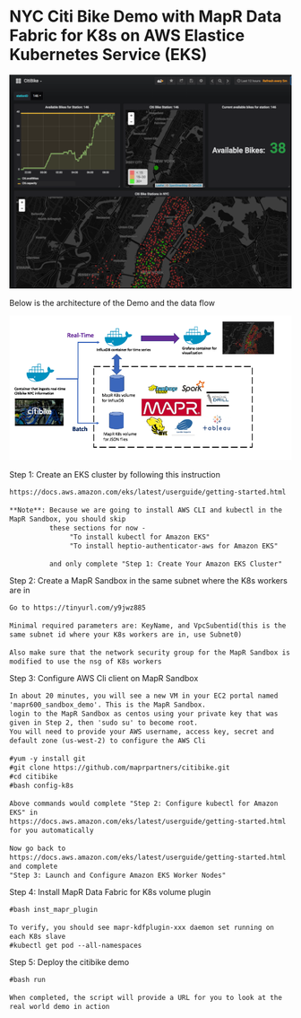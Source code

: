 # NYC Citi Bike Demo with MapR Data Fabric for K8s on AWS Elastice Kubernetes Service (EKS)

![Alt text](https://github.com/maprpartners/citibike/blob/master/citibike-grafana.png?raw=true "NYC CitiBike")

Below is the architecture of the Demo and the data flow

![Alt text](https://github.com/maprpartners/citibike/blob/master/demoarch.png "NYC CitiBike Demo Arch")

Step 1: Create an EKS cluster by following this instruction

    https://docs.aws.amazon.com/eks/latest/userguide/getting-started.html
    
    **Note**: Because we are going to install AWS CLI and kubectl in the MapR Sandbox, you should skip
              these sections for now - 
                   "To install kubectl for Amazon EKS"
                   "To install heptio-authenticator-aws for Amazon EKS"
                   
              and only complete "Step 1: Create Your Amazon EKS Cluster"
                   
Step 2: Create a MapR Sandbox in the same subnet where the K8s workers are in

    Go to https://tinyurl.com/y9jwz885
    
    Minimal required parameters are: KeyName, and VpcSubentid(this is the same subnet id where your K8s workers are in, use Subnet0)
    
    Also make sure that the network security group for the MapR Sandbox is modified to use the nsg of K8s workers
    
Step 3: Configure AWS Cli client on MapR Sandbox

    In about 20 minutes, you will see a new VM in your EC2 portal named 'mapr600_sandbox_demo'. This is the MapR Sandbox.
    login to the MapR Sandbox as centos using your private key that was given in Step 2, then 'sudo su' to become root. 
    You will need to provide your AWS username, access key, secret and default zone (us-west-2) to configure the AWS Cli
    
    #yum -y install git
    #git clone https://github.com/maprpartners/citibike.git
    #cd citibike
    #bash config-k8s
    
    Above commands would complete "Step 2: Configure kubectl for Amazon EKS" in 
    https://docs.aws.amazon.com/eks/latest/userguide/getting-started.html for you automatically
    
    Now go back to https://docs.aws.amazon.com/eks/latest/userguide/getting-started.html and complete 
    "Step 3: Launch and Configure Amazon EKS Worker Nodes"
   
Step 4: Install MapR Data Fabric for K8s volume plugin

    #bash inst_mapr_plugin 
    
    To verify, you should see mapr-kdfplugin-xxx daemon set running on each K8s slave
    #kubectl get pod --all-namespaces

Step 5: Deploy the citibike demo
 
    #bash run

    When completed, the script will provide a URL for you to look at the real world demo in action

